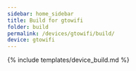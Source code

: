 ```yaml
---
sidebar: home_sidebar
title: Build for gtowifi
folder: build
permalink: /devices/gtowifi/build/
device: gtowifi
---
```

{% include templates/device_build.md %}
